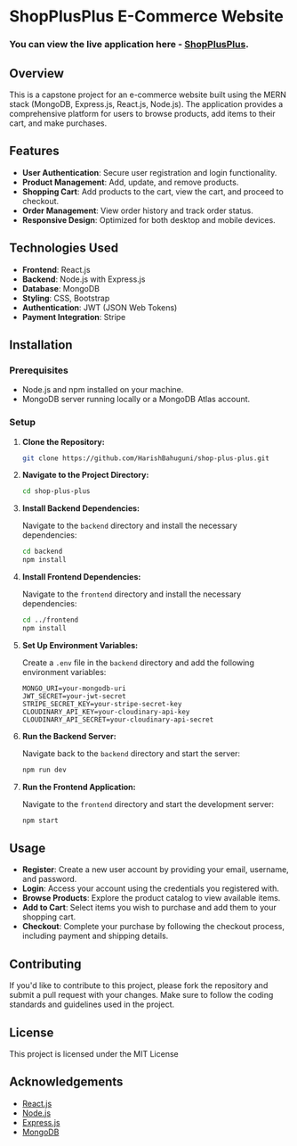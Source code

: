 # ShopPlusPlus E-Commerce Website

### You can view the live application here - [ShopPlusPlus](https://shop-plus-plus-okx1.onrender.com).

## Overview

This is a capstone project for an e-commerce website built using the MERN stack (MongoDB, Express.js, React.js, Node.js). The application provides a comprehensive platform for users to browse products, add items to their cart, and make purchases.

## Features

- **User Authentication**: Secure user registration and login functionality.
- **Product Management**: Add, update, and remove products.
- **Shopping Cart**: Add products to the cart, view the cart, and proceed to checkout.
- **Order Management**: View order history and track order status.
- **Responsive Design**: Optimized for both desktop and mobile devices.

## Technologies Used

- **Frontend**: React.js
- **Backend**: Node.js with Express.js
- **Database**: MongoDB
- **Styling**: CSS, Bootstrap
- **Authentication**: JWT (JSON Web Tokens)
- **Payment Integration**: Stripe

## Installation

### Prerequisites

- Node.js and npm installed on your machine.
- MongoDB server running locally or a MongoDB Atlas account.

### Setup

1.  **Clone the Repository:**

    ```bash
    git clone https://github.com/HarishBahuguni/shop-plus-plus.git
    ```

2.  **Navigate to the Project Directory:**

    ```bash
    cd shop-plus-plus
    ```

3.  **Install Backend Dependencies:**

    Navigate to the `backend` directory and install the necessary dependencies:

    ```bash
    cd backend
    npm install
    ```

4.  **Install Frontend Dependencies:**

    Navigate to the `frontend` directory and install the necessary dependencies:

    ```bash
    cd ../frontend
    npm install
    ```

5.  **Set Up Environment Variables:**

    Create a `.env` file in the `backend` directory and add the following environment variables:

    ```env
    MONGO_URI=your-mongodb-uri
    JWT_SECRET=your-jwt-secret
    STRIPE_SECRET_KEY=your-stripe-secret-key
    CLOUDINARY_API_KEY=your-cloudinary-api-key
    CLOUDINARY_API_SECRET=your-cloudinary-api-secret
    ```

6.  **Run the Backend Server:**

    Navigate back to the `backend` directory and start the server:

    ```bash
    npm run dev
    ```

7.  **Run the Frontend Application:**

    Navigate to the `frontend` directory and start the development server:

    ```bash
    npm start
    ```

## Usage

- **Register**: Create a new user account by providing your email, username, and password.
- **Login**: Access your account using the credentials you registered with.
- **Browse Products**: Explore the product catalog to view available items.
- **Add to Cart**: Select items you wish to purchase and add them to your shopping cart.
- **Checkout**: Complete your purchase by following the checkout process, including payment and shipping details.

## Contributing

If you'd like to contribute to this project, please fork the repository and submit a pull request with your changes. Make sure to follow the coding standards and guidelines used in the project.

## License

This project is licensed under the MIT License

## Acknowledgements

- [React.js](https://reactjs.org/)
- [Node.js](https://nodejs.org/)
- [Express.js](https://expressjs.com/)
- [MongoDB](https://www.mongodb.com/)
